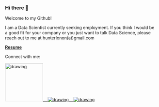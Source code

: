 ### Hi there 👋

Welcome to my Github!

I am a Data Scientist currently seeking employment. If you think I would be a good fit for your company or you just want to talk Data Science, please reach out to me at hunterlonon(at)gmail.com

[**Resume**](https://github.com/Huntsworth7/Resumes/blob/main/Hunter%20Lonon%20-%20Resume.pdf)

Connect with me:

<a href="https://www.linkedin.com/in/hunterlonon/"><img src="https://res.cloudinary.com/huntsworth/image/upload/c_scale,w_125/v1600295372/linkedin_hciawv.png" alt="drawing" width="125"/>&nbsp;&nbsp;&nbsp;&nbsp;<a href="https://twitter.com/hunterlonon"><img src="https://res.cloudinary.com/huntsworth/image/upload/c_scale,w_48/v1600295372/twitter_wsr6gt.png" alt="drawing"/>&nbsp;&nbsp;&nbsp;&nbsp;<a href="https://www.kaggle.com/huntsworth"><img src="https://res.cloudinary.com/huntsworth/image/upload/c_scale,h_35/v1600295372/kaggle_zwkq7y.png" alt="drawing"/>
